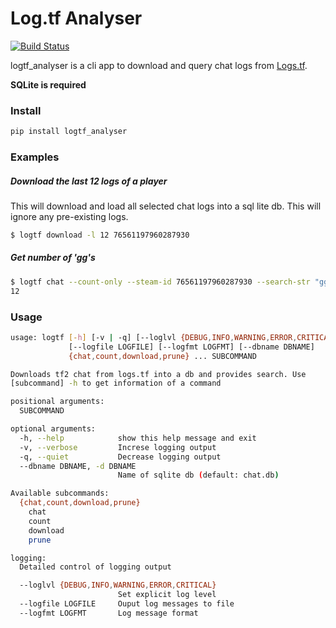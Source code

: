 # Log.tf Analyser
[![Build Status](https://travis-ci.org/cob16/tflog_analyzer.svg?branch=master)](https://travis-ci.org/cob16/tflog_analyzer)

logtf_analyser is a cli app to download and query chat logs from [Logs.tf](https://logs.tf/).

**SQLite is required**

### Install

```bash
pip install logtf_analyser
```

### Examples
##### Download the last 12 logs of a player
This will download and load all selected chat logs into a sql lite db.
This will ignore any pre-existing logs.
```bash
$ logtf download -l 12 76561197960287930
```

##### Get number of 'gg's
```bash
$ logtf chat --count-only --steam-id 76561197960287930 --search-str "gg"
12
```

### Usage
```bash
usage: logtf [-h] [-v | -q] [--loglvl {DEBUG,INFO,WARNING,ERROR,CRITICAL}]
             [--logfile LOGFILE] [--logfmt LOGFMT] [--dbname DBNAME]
             {chat,count,download,prune} ... SUBCOMMAND

Downloads tf2 chat from logs.tf into a db and provides search. Use
[subcommand] -h to get information of a command

positional arguments:
  SUBCOMMAND

optional arguments:
  -h, --help            show this help message and exit
  -v, --verbose         Increse logging output
  -q, --quiet           Decrease logging output
  --dbname DBNAME, -d DBNAME
                        Name of sqlite db (default: chat.db)

Available subcommands:
  {chat,count,download,prune}
    chat
    count
    download
    prune

logging:
  Detailed control of logging output

  --loglvl {DEBUG,INFO,WARNING,ERROR,CRITICAL}
                        Set explicit log level
  --logfile LOGFILE     Ouput log messages to file
  --logfmt LOGFMT       Log message format

```
